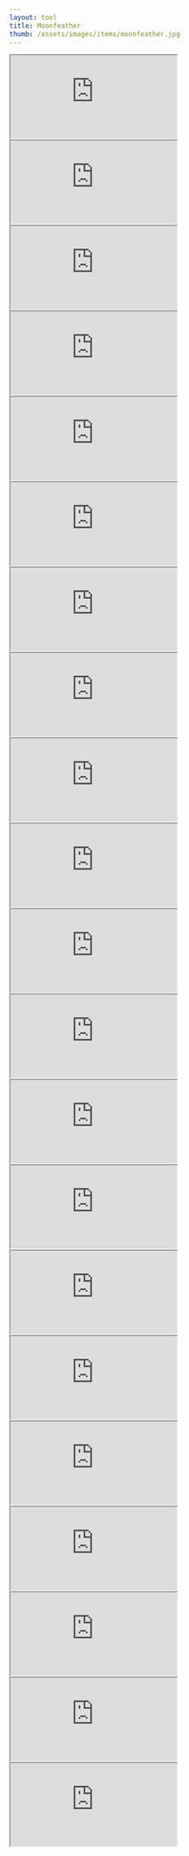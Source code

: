 ```yaml
---
layout: tool
title: Moonfeather
thumb: /assets/images/items/moonfeather.jpg
---
```


<iframe src="http://magic-items.herokuapp.com/item/embed/hk622bd"></iframe>
<iframe src="http://magic-items.herokuapp.com/item/embed/7w3hzfh"></iframe>
<iframe src="http://magic-items.herokuapp.com/item/embed/ngbggtm"></iframe>
<iframe src="http://magic-items.herokuapp.com/item/embed/wpy272l"></iframe>
<iframe src="http://magic-items.herokuapp.com/item/embed/eiljfbw"></iframe>

<iframe src="http://magic-items.herokuapp.com/item/embed/czjqcs5"></iframe>
<iframe src="http://magic-items.herokuapp.com/item/embed/ovi3auq"></iframe>
<iframe src="http://magic-items.herokuapp.com/item/embed/tmkrgwh"></iframe>
<iframe src="http://magic-items.herokuapp.com/item/embed/zczsbgc"></iframe>
<iframe src="http://magic-items.herokuapp.com/item/embed/45d7bv3"></iframe>

<iframe src="http://magic-items.herokuapp.com/item/embed/zznynst"></iframe>
<iframe src="http://magic-items.herokuapp.com/item/embed/t6se56t"></iframe>
<iframe src="http://magic-items.herokuapp.com/item/embed/fjtxod6"></iframe>
<iframe src="http://magic-items.herokuapp.com/item/embed/arwufmy"></iframe>
<iframe src="http://magic-items.herokuapp.com/item/embed/gmaj4lr"></iframe>

<iframe src="http://magic-items.herokuapp.com/item/embed/ugifbgw"></iframe>
<iframe src="http://magic-items.herokuapp.com/item/embed/l2ok2np"></iframe>
<iframe src="http://magic-items.herokuapp.com/item/embed/h7xtsyy"></iframe>
<iframe src="http://magic-items.herokuapp.com/item/embed/vgmyds5"></iframe>
<iframe src="http://magic-items.herokuapp.com/item/embed/zb2jnvl"></iframe>

<iframe src="http://magic-items.herokuapp.com/item/embed/stxsxyr"></iframe>
